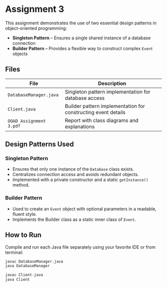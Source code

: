 # Assignment 3

This assignment demonstrates the use of two essential design patterns in object-oriented programming:

- **Singleton Pattern** – Ensures a single shared instance of a database connection  
- **Builder Pattern** – Provides a flexible way to construct complex `Event` objects


## Files

| File                  | Description |
|-----------------------|-------------|
| `DatabaseManager.java` | Singleton pattern implementation for database access |
| `Client.java`          | Builder pattern implementation for constructing event details |
| `OOAD Assignment 3.pdf`| Report with class diagrams and explanations |


## Design Patterns Used

### Singleton Pattern
- Ensures that only one instance of the `Database` class exists.
- Centralizes connection access and avoids redundant objects.
- Implemented with a private constructor and a static `getInstance()` method.

### Builder Pattern
- Used to create an `Event` object with optional parameters in a readable, fluent style.
- Implements the Builder class as a static inner class of `Event`.



## How to Run

Compile and run each Java file separately using your favorite IDE or from terminal:

```bash
javac DatabaseManager.java
java DatabaseManager

javac Client.java
java Client
